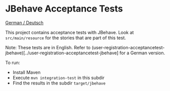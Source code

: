 JBehave Acceptance Tests
================

[German / Deutsch](LIESMICH.md)

This project contains acceptance tests with JBehave. Look at `src/main/resource` for the stories that are part of this test.

Note: These tests are in English. Refer to
(user-registration-acceptancetest-jbehave)[../user-registration-acceptancetest-jbehave] for a German
version.


To run:

- Install Maven
- Execute `mvn integration-test` in this subdir
- Find the results in the subdir `target/jbehave`

